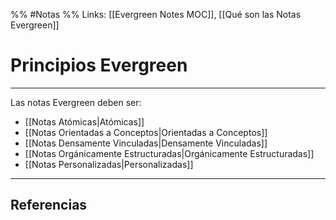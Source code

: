 %% #Notas %%
Links: [[Evergreen Notes MOC]], [[Qué son las Notas Evergreen]]

# Principios Evergreen
---

Las notas Evergreen deben ser:
- [[Notas Atómicas|Atómicas]]
- [[Notas Orientadas a Conceptos|Orientadas a Conceptos]]
- [[Notas Densamente Vinculadas|Densamente Vinculadas]]
- [[Notas Orgánicamente Estructuradas|Orgánicamente Estructuradas]]
- [[Notas Personalizadas|Personalizadas]]

---

## Referencias